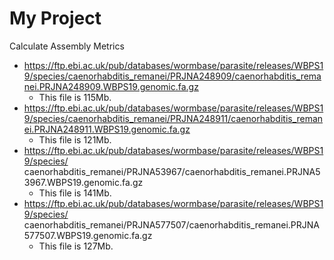 # My Project

Calculate Assembly Metrics


- https://ftp.ebi.ac.uk/pub/databases/wormbase/parasite/releases/WBPS19/species/caenorhabditis_remanei/PRJNA248909/caenorhabditis_remanei.PRJNA248909.WBPS19.genomic.fa.gz
    - This file is 115Mb.
- https://ftp.ebi.ac.uk/pub/databases/wormbase/parasite/releases/WBPS19/species/caenorhabditis_remanei/PRJNA248911/caenorhabditis_remanei.PRJNA248911.WBPS19.genomic.fa.gz
    - This file is 121Mb.
- https://ftp.ebi.ac.uk/pub/databases/wormbase/parasite/releases/WBPS19/species/
caenorhabditis_remanei/PRJNA53967/caenorhabditis_remanei.PRJNA53967.WBPS19.genomic.fa.gz
    - This file is 141Mb.
- https://ftp.ebi.ac.uk/pub/databases/wormbase/parasite/releases/WBPS19/species/
caenorhabditis_remanei/PRJNA577507/caenorhabditis_remanei.PRJNA577507.WBPS19.genomic.fa.gz
    - This file is 127Mb.
